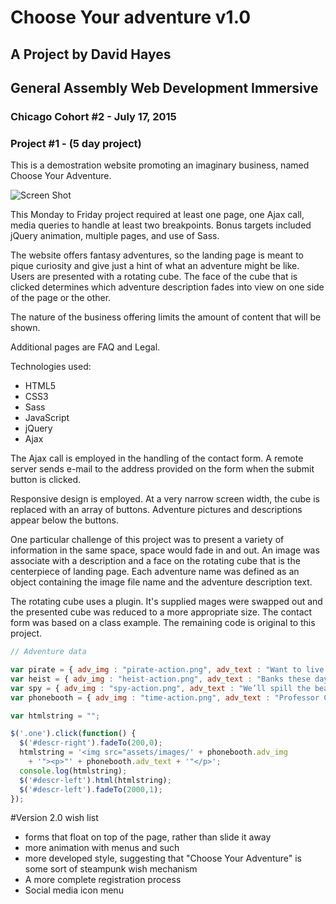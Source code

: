 # Choose Your adventure v1.0
## A Project by David Hayes
## General Assembly Web Development Immersive
### Chicago Cohort #2 - July 17, 2015

### Project #1 - (5 day project)

This is a demostration website promoting an imaginary business, named Choose Your Adventure.

![Screen Shot](http://www.davidhayescreative.com/adventure/assets/images/screen.png)

This Monday to Friday project required at least one page, one Ajax call, media queries to handle at least two breakpoints. Bonus targets included jQuery animation, multiple pages, and use of Sass.

The website offers fantasy adventures, so the landing page is meant to pique curiosity and give just a hint of what an adventure might be like. Users are presented with a rotating cube. The face of the cube that is clicked determines which adventure description fades into view on one side of the page or the other.

The nature of the business offering limits the amount of content that will be shown.

Additional pages are FAQ and Legal.

Technologies used:

* HTML5
* CSS3
* Sass
* JavaScript
* jQuery
* Ajax

The Ajax call is employed in the handling of the contact form. A remote server sends e-mail to the address provided on the form when the submit button is clicked.

Responsive design is employed. At a very narrow screen width, the cube is replaced with an array of buttons. Adventure pictures and descriptions appear below the buttons.

One particular challenge of this project was to present a variety of information in the same space, space would fade in and out. An image was associate with a description and a face on the rotating cube that is the centerpiece of landing page. Each adventure name was defined as an object containing the image file name and the adventure description text.

The rotating cube uses a plugin. It's supplied mages were swapped out and the presented cube was reduced to a more appropriate size. The contact form was based on a class example. The remaining code is original to this project.

```js
// Adventure data

var pirate = { adv_img : "pirate-action.png", adv_text : "Want to live in a world that resembles some popular Johnny Depp movies? Enticed by the idea of obscene treasure? There’s plenty of adventure aboard our pirate ship. You may be a captain or you may lead the mutiny, but somebody is definitely walking the plank!"};
var heist = { adv_img : "heist-action.png", adv_text : "Banks these days tend to be so, so secure. It’s a good thing you’ll have the technology, the tools, and the support team to plan a robbery of staggering proportions. We can’t promise you’ll succeed or walk home with millions of dollars to stash in a mattress, but the adrenaline rush will be amazing!" };
var spy = { adv_img : "spy-action.png", adv_text : "We’ll spill the beans right now. This experience starts with a kidnapping: yours. Rest assured, one way or another, you’ll escape, but in the process you’ll learn of larger threat and you’ll be the only one who can stop it." };
var phonebooth = { adv_img : "time-action.png", adv_text : "Professor Copernicus Von Braun has converted a London call box into a working time machine. The trouble is that it’s hard to say exactly where you’ll end up. Rest assured, you’ll have the “time” of your life AND a return trip to the present is guaranteed" };

var htmlstring = "";

$('.one').click(function() {
  $('#descr-right').fadeTo(200,0);
  htmlstring = '<img src="assets/images/' + phonebooth.adv_img
    + '"><p>"' + phonebooth.adv_text + '"</p>';
  console.log(htmlstring);
  $('#descr-left').html(htmlstring);
  $('#descr-left').fadeTo(2000,1);
});
```

#Version 2.0 wish list

* forms that float on top of the page, rather than slide it away
* more animation with menus and such
* more developed style, suggesting that "Choose Your Adventure" is some sort of steampunk wish mechanism
* A more complete registration process
* Social media icon menu
